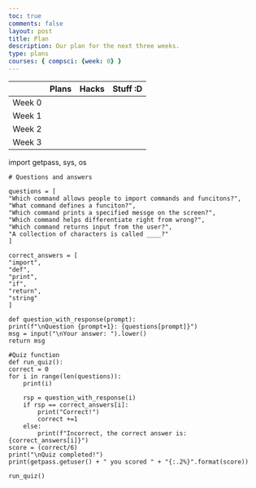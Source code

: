 ```yaml
---
toc: true
comments: false
layout: post
title: Plan
description: Our plan for the next three weeks.
type: plans
courses: { compsci: {week: 0} }
---
```

|          | Plans    | Hacks    | Stuff :D |
|----------|----------|----------|----------|
| Week 0   |          |          |          |
| Week 1   |          |          |          |
| Week 2   |          |          |          |
| Week 3   |          |          |          |


<quiz>
    import getpass, sys, os

    # Questions and answers

    questions = [
    "Which command allows people to import commands and funcitons?",
    "What command defines a funciton?",
    "Which command prints a specified messge on the screen?",
    "Which command helps differentiate right from wrong?",
    "Which command returns input from the user?",
    "A collection of characters is called ____?"
    ]

    correct_answers = [
    "import",
    "def",
    "print",
    "if",
    "return",
    "string"
    ]

    def question_with_response(prompt):
    print(f"\nQuestion {prompt+1}: {questions[prompt]}")
    msg = input("\nYour answer: ").lower()
    return msg

    #Quiz function
    def run_quiz():
    correct = 0
    for i in range(len(questions)):
        print(i)
                
        rsp = question_with_response(i)
        if rsp == correct_answers[i]:
            print("Correct!")
            correct +=1
        else:
            print(f"Incorrect, the correct answer is: {correct_answers[i]}")
    score = (correct/6)
    print("\nQuiz completed!")
    print(getpass.getuser() + " you scored " + "{:.2%}".format(score))

    run_quiz() 
